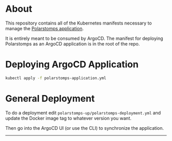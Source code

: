 # About

This repository contains all of the Kubernetes manifests necessary to manage the [Polarstomps application](https://github.com/howdoicomputer/polarstomps).

It is entirely meant to be consumed by ArgoCD. The manifest for deploying Polarstomps as an ArgoCD application is in the root of the repo.

# Deploying ArgoCD Application

``` sh
kubectl apply -f polarstomps-application.yml
```

# General Deployment

To do a deployment edit `polarstomps-up/polarstomps-deployment.yml` and update the Docker image tag to whatever version you want.

Then go into the ArgoCD UI (or use the CLI) to synchronize the application.

---

